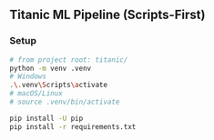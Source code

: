 ## Titanic ML Pipeline (Scripts-First)

### Setup
```bash
# from project root: titanic/
python -m venv .venv
# Windows
.\.venv\Scripts\activate
# macOS/Linux
# source .venv/bin/activate

pip install -U pip
pip install -r requirements.txt
